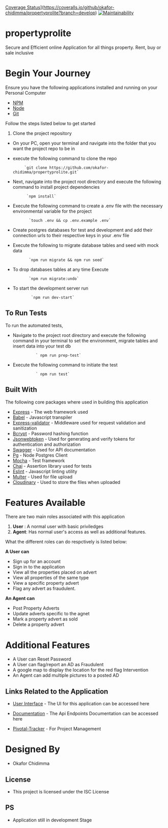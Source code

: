 [Coverage Status](https://coveralls.io/repos/github/okafor-chidimma/propertyprolite/badge.svg?branch=develop)](https://coveralls.io/github/okafor-chidimma/propertyprolite?branch=develop) [![Maintainability](https://api.codeclimate.com/v1/badges/9f5cc7fa1ed5a3feb90a/maintainability)](https://codeclimate.com/github/okafor-chidimma/propertyprolite/maintainability)


# propertyprolite
Secure and Efficient online Application for all things property. Rent, buy or sale inclusive

# Begin Your Journey
Ensure you have the following applications installed and running on your Personal Computer
* [NPM](https://www.npmjs.com/)
* [Node](https://nodejs.org)
* [Git](https://git-scm.com/)

Follow the steps listed below to get started
 1. Clone the project repository
 - On your PC, open your terminal and navigate into the folder that you want the project repo to be in
 - execute the following command to clone the repo

  			`git clone https://github.com/okafor-chidimma/propertyprolite.git`

 - Next, navigate into the project root directory and execute the following command   to install project dependencies

             `npm install`

 - Execute the following command to create a .env file with the necessary environmental variable for the project

              `touch .env && cp .env.example .env`

 - Create postgres databases for test and development and add their connection urls to their respective keys in your .env file
 - Execute the following to migrate database tables and seed with mock data

              `npm run migrate && npm run seed`

 - To drop databases tables at any time Execute

              `npm run migrate:undo`

 - To start the development server run

               `npm run dev-start`

## To Run Tests

To run the automated tests, 

- Navigate to the project root directory and execute the following command in your terminal to set the environment, migrate tables and insert data into your test db

                ` npm run prep-test`

- Execute the following command to initiate the test
                
                ` npm run test`


## Built With

The following core packages where used in building this application

* [Express](https://expressjs.com/) - The web framework used
* [Babel](https://babeljs.io/) - Javascript transpiler
* [Express-validator](https://express-validator.github.io/docs/) - Middleware used for request validation and sanitization
* [Bcrypt](https://www.npmjs.com/package/bcrypt) - Password hashing function
* [Jsonwebtoken](https://www.npmjs.com/package/jsonwebtoken) - Used for generating and verify tokens for authentication and authorization
* [Swagger](https://swagger.io/) - Used for API documentation
* [Pg](https://node-postgres.com/) - Node Postgres Client
* [Mocha](https://mochajs.org/) - Test framework
* [Chai](https://www.chaijs.com/) - Assertion library used for tests
* [Eslint](https://eslint.org/) - Javascript linting utility
* [Multer](https://www.npmjs.com/package/multer) - Used for file upload
* [Cloudinary](https://cloudinary.com/) - Used to store the files when uploaded


# Features Available
There are two main roles associated with this application
 1. **User** : A normal user with basic priviledges
 2. **Agent**: Has normal user's access as well as additional features.
 
 What the different roles can do respctively is listed below:
 
  **A User can**
  - Sign up for an account
  - Sign in to the application
  - View all the properties placed on advert
  - View all properties of the same type
  - View a specific property advert
  - Flag any advert as fraudulent. 
  
 
 **An Agent can**
 - Post Property Adverts
 - Update adverts specific to the agnet
 - Mark a property advert as sold
 - Delete a property advert
 
 # Additional Features
 - A User can Reset Password
 - A User can flag/report an AD as Fraudulent
 - A google map to display the location for the red flag Intervention
 - An Agent can add multiple pictures to a posted AD
 
 
 ## Links Related to the Application
 * [User Interface](https://okafor-chidimma.github.io/propertyprolite/) - The UI for this application can be accessed here
 
 * [Documentation](https://propertyprolitechidimma-okafor.herokuapp.com/api-docs/) - The Api Endpoints Documentation can be accessed here
 
 * [Pivotal-Tracker](https://www.pivotaltracker.com/n/projects/2356939) - For Project Management
  
 # Designed By
 - Okafor Chidimma

 ## License

 - This project is licensed under the ISC License


## PS
- Application still in development Stage
